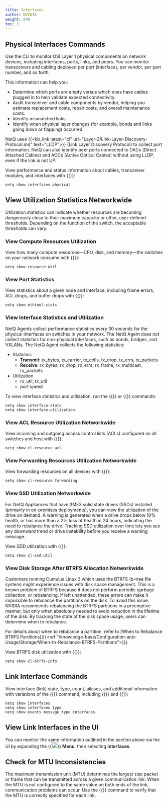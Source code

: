 ```yaml
---
title: Interfaces
author: NVIDIA
weight: 840
toc: 3
---
```

## Physical Interfaces Commands

Use the CLI to monitor OSI Layer 1 physical components on network devices, including interfaces, ports, links, and peers. You can monitor transceivers and cabling deployed per port (interface), per vendor, per part number, and so forth. 

This information can help you:

- Determine which ports are empty versus which ones have cables plugged in to help validate expected connectivity.
- Audit transceiver and cable components by vendor, helping you estimate replacement costs, repair costs, and overall maintenance costs.
- Identify mismatched links.
- Identify when physical layer changes (for example, bonds and links going down or flapping) occurred.

NetQ uses {{<kb_link latest="cl" url="Layer-2/Link-Layer-Discovery-Protocol.md" text="LLDP">}} (Link Layer Discovery Protocol) to collect port information. NetQ can also identify peer ports connected to DACs (Direct Attached Cables) and AOCs (Active Optical Cables) without using LLDP, even if the link is not UP.

View performance and status information about cables, transceiver modules, and interfaces with {{<link title="show/#netq-show-interfaces" text="netq show interfaces physical">}}:

```
netq show interfaces physical 
```

## View Utilization Statistics Networkwide

Utilization statistics can indicate whether resources are becoming dangerously close to their maximum capacity or other, user-defined thresholds. Depending on the function of the switch, the acceptable thresholds can vary.

### View Compute Resources Utilization

 View how many compute resources&mdash;CPU, disk, and memory&mdash;the switches on your network consume with {{<link title="show/#netq-show-resource-util" text="netq show resource-util">}}:

```
netq show resource-util 
```
### View Port Statistics

 View statistics about a given node and interface, including frame errors, ACL drops, and buffer drops with {{<link title="show/#netq-show-ethtool-stats" text="netq show ethtool-stats">}}:

```
netq show ethtool-stats
```
### View Interface Statistics and Utilization

NetQ Agents collect performance statistics every 30 seconds for the physical interfaces on switches in your network. The NetQ Agent does not collect statistics for non-physical interfaces, such as bonds, bridges, and VXLANs. The NetQ Agent collects the following statistics:

- Statistics
    - **Transmit**: tx\_bytes, tx\_carrier, tx\_colls, tx\_drop, tx\_errs, tx\_packets
    - **Receive**: rx\_bytes, rx\_drop, rx\_errs, rx\_frame, rx\_multicast, rx\_packets
- Utilization
    - rx\_util, tx\_util
    - port speed

To view interface statistics and utilization, run the {{<link title="show/#netq-show-interface-stats" text="netq show interface-stats">}} or {{<link title="show/#netq-show-interface-utilization" text="netq show interface-utilization">}} commands:

```
netq show interface-stats 
netq show interface-utilization
```
### View ACL Resource Utilization Networkwide

 View incoming and outgoing access control lists (ACLs) configured on all switches and host with {{<link title="show/#netq-show-cl-resource" text="netq show cl-resource acl">}}:

```
netq show cl-resource acl
```
### View Forwarding Resources Utilization Networkwide

View forwarding resources on all devices with {{<link title="show/#netq-show-cl-resource" text="netq show cl-resource forwarding">}}:

```
netq show cl-resource forwarding
```
### View SSD Utilization Networkwide

For NetQ Appliances that have 3ME3 solid state drives (SSDs) installed (primarily in on-premises deployments), you can view the utilization of the drive on demand. A warning is generated when a drive drops below 10% health, or has more than a 2% loss of health in 24 hours, indicating the need to rebalance the drive. Tracking SSD utilization over time lets you see any downward trend or drive instability before you receive a warning message.

View SDD utilization with {{<link title="show/#netq-show-cl-ssd-util" text="netq show cl-ssd-util">}}:

```
netq show cl-ssd-util
```
### View Disk Storage After BTRFS Allocation Networkwide

Customers running Cumulus Linux 3 which uses the BTRFS (b-tree file system) might experience issues with disk space management. This is a known problem of BTRFS because it does not perform periodic garbage collection, or rebalancing. If left unattended, these errors can make it impossible to rebalance the partitions on the disk. To avoid this issue, NVIDIA recommends rebalancing the BTRFS partitions in a preemptive manner, but only when absolutely needed to avoid reduction in the lifetime of the disk. By tracking the state of the disk space usage, users can determine when to rebalance.

For details about when to rebalance a partition, refer to [When to Rebalance BTRFS Partitions]({{<ref "/knowledge-base/Configuration-and-Usage/Storage/When-to-Rebalance-BTRFS-Partitions">}}).

View BTRFS disk utilization with {{<link title="show/#netq-show-cl-btrfs-info" text="netq show cl-btrfs-info">}}:

```
netq show cl-btrfs-info
```
## Link Interface Commands

View interface (link) state, type, count, aliases, and additional information with variations of the {{<link title="show/#netq-show-interfaces" text="netq show interfaces">}} command, including {{<link title="show/#netq-show-interfaces" text="netq show interfaces type">}} and {{<link title="show/#netq-show-events" text="netq show events message_type interfaces">}}:

```
netq show interfaces
netq show interfaces type
netq show events message_type interfaces 
```
## View Link Interfaces in the UI 

You can monitor the same information outlined in the section above via the UI by expanding the {{<img src="https://icons.cumulusnetworks.com/01-Interface-Essential/03-Menu/navigation-menu.svg" width="18" height="18">}} **Menu**, then selecting **Interfaces**.

## Check for MTU Inconsistencies

The maximum transmission unit (MTU) determines the largest size packet or frame that can be transmitted across a given communication link. When the MTU is not configured to the same value on both ends of the link, communication problems can occur. Use the {{<link title="check/#netq-check-mtu" text="netq check mtu">}} command to verify that the MTU is correctly specified for each link.
